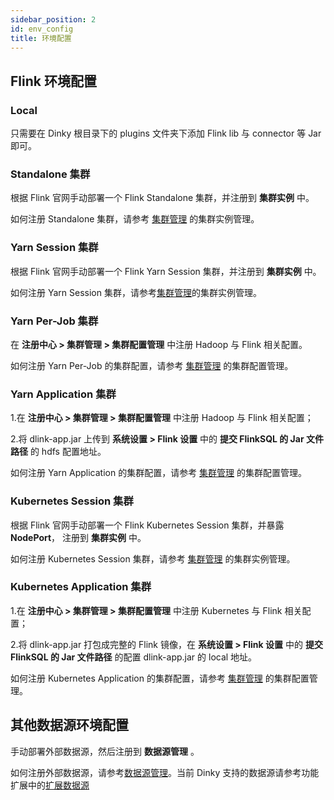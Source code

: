 ```yaml
---
sidebar_position: 2
id: env_config
title: 环境配置
---
```





## Flink 环境配置

### Local

只需要在 Dinky 根目录下的 plugins 文件夹下添加 Flink lib 与 connector 等 Jar 即可。

### Standalone 集群

根据 Flink 官网手动部署一个 Flink Standalone 集群，并注册到 **集群实例** 中。

如何注册 Standalone 集群，请参考 [集群管理](../register_center/cluster_manage) 的集群实例管理。

### Yarn Session 集群

根据 Flink 官网手动部署一个 Flink Yarn Session 集群，并注册到 **集群实例** 中。

如何注册 Yarn Session 集群，请参考[集群管理](../register_center/cluster_manage)的集群实例管理。

### Yarn Per-Job 集群

在 **注册中心 > 集群管理 > 集群配置管理** 中注册 Hadoop 与 Flink 相关配置。

如何注册 Yarn Per-Job 的集群配置，请参考 [集群管理](../register_center/cluster_manage) 的集群配置管理。

### Yarn Application 集群

1.在 **注册中心 > 集群管理 > 集群配置管理** 中注册 Hadoop 与 Flink 相关配置；

2.将 dlink-app.jar 上传到 **系统设置 > Flink 设置** 中的 **提交 FlinkSQL 的 Jar 文件路径** 的 hdfs 配置地址。

如何注册 Yarn Application 的集群配置，请参考 [集群管理](../register_center/cluster_manage) 的集群配置管理。

### Kubernetes Session 集群

根据 Flink 官网手动部署一个 Flink Kubernetes Session 集群，并暴露 **NodePort**， 注册到 **集群实例** 中。

如何注册 Kubernetes Session 集群，请参考 [集群管理](../register_center/cluster_manage) 的集群实例管理。

### Kubernetes Application 集群

1.在 **注册中心 > 集群管理 > 集群配置管理** 中注册 Kubernetes 与 Flink 相关配置；

2.将 dlink-app.jar 打包成完整的 Flink 镜像，在 **系统设置 > Flink 设置** 中的 **提交 FlinkSQL 的 Jar 文件路径** 的配置 dlink-app.jar 的 local 地址。

如何注册 Kubernetes Application 的集群配置，请参考 [集群管理](../register_center/cluster_manage) 的集群配置管理。

## 其他数据源环境配置

手动部署外部数据源，然后注册到 **数据源管理** 。

如何注册外部数据源，请参考[数据源管理](../register_center/datasource_manage)。当前 Dinky 支持的数据源请参考功能扩展中的[扩展数据源](../../extend/function_expansion/datasource)